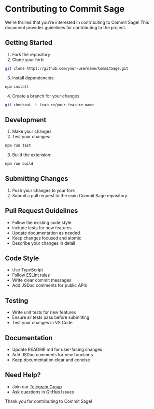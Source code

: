 # Contributing to Commit Sage

We're thrilled that you're interested in contributing to Commit Sage! This document provides guidelines for contributing to the project.

## Getting Started

1. Fork the repository
2. Clone your fork:
```bash
git clone https://github.com/your-username/CommitSage.git
```
3. Install dependencies:
```bash
npm install
```
4. Create a branch for your changes:
```bash
git checkout -b feature/your-feature-name
```

## Development

1. Make your changes
2. Test your changes:
```bash
npm run test
```
3. Build the extension:
```bash
npm run build
```

## Submitting Changes

1. Push your changes to your fork
2. Submit a pull request to the main Commit Sage repository.

## Pull Request Guidelines

- Follow the existing code style
- Include tests for new features
- Update documentation as needed
- Keep changes focused and atomic
- Describe your changes in detail

## Code Style

- Use TypeScript
- Follow ESLint rules
- Write clear commit messages
- Add JSDoc comments for public APIs

## Testing

- Write unit tests for new features
- Ensure all tests pass before submitting
- Test your changes in VS Code

## Documentation

- Update README.md for user-facing changes
- Add JSDoc comments for new functions
- Keep documentation clear and concise

## Need Help?

- Join our [Telegram Group](https://t.me/gemini_commit)
- Ask questions in GitHub Issues

Thank you for contributing to Commit Sage!